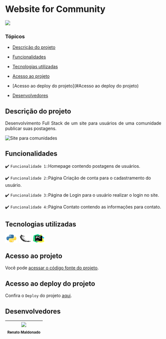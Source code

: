 # Website for Community

<p>
   <img src="http://img.shields.io/static/v1?label=STATUS&message=EM%20DESENVOLVIMENTO&color=RED&style=for-the-badge"/>
</p>

### Tópicos 

- [Descrição do projeto](#descrição-do-projeto)

- [Funcionalidades](#funcionalidades)

- [Tecnologias utilizadas](#tecnologias-utilizadas)

- [Acesso ao projeto](#acesso-ao-projeto)

- [Acesso ao deploy do projeto](#Acesso ao deploy do projeto)

- [Desenvolvedores](#desenvolvedores)

## Descrição do projeto 

<p align="justify">
Desenvolvimento Full Stack de um site para usuários de uma comunidade publicar suas postagens.
   
![Site para comunidades](https://user-images.githubusercontent.com/49447595/184302853-f9bda5ad-6fe0-4578-9c3b-9806c90003dd.PNG)
   
</p>

## Funcionalidades

:heavy_check_mark: `Funcionalidade 1:`Homepage contendo postagens de usuários.

:heavy_check_mark: `Funcionalidade 2:`Página Criação de conta para o cadastramento do usuário.

:heavy_check_mark: `Funcionalidade 3:`Página de Login para o usuário realizar o login no site.

:heavy_check_mark: `Funcionalidade 4:`Página Contato contendo as informações para contato.

## Tecnologias utilizadas
<p>
<img align="center" alt="Renato-Python" height="30" width="40" src="https://raw.githubusercontent.com/devicons/devicon/master/icons/python/python-original.svg"> <img align="center" alt="Renato-Python" height="30" width="40" src="https://raw.githubusercontent.com/devicons/devicon/master/icons/flask/flask-original.svg"> <img align="center" alt="Renato-SQLite" height="30" width="40" src="https://raw.githubusercontent.com/devicons/devicon/master/icons/pycharm/pycharm-original.svg">
</p>

## Acesso ao projeto

Você pode [acessar o código fonte do projeto](https://github.com/renthus/website-for-community).

## Acesso ao deploy do projeto

Confira o `Deploy` do projeto [aqui](https://comunidade17.herokuapp.com/).

## Desenvolvedores
| [<img src="https://avatars.githubusercontent.com/u/49447595?v=4" width=115><br><sub>Renato Maldonado</sub>](https://github.com/renthus)
| :---: |